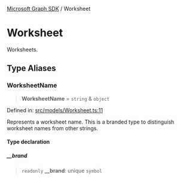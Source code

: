 [Microsoft Graph SDK](README.md) / Worksheet

# Worksheet

Worksheets.

## Type Aliases

### WorksheetName

> **WorksheetName** = `string` & `object`

Defined in: [src/models/Worksheet.ts:11](https://github.com/Future-Secure-AI/sharepoint-workbook/blob/main/src/models/Worksheet.ts#L11)

Represents a worksheet name. This is a branded type to distinguish worksheet names from other strings.

#### Type declaration

##### \_\_brand

> `readonly` **\_\_brand**: unique `symbol`

